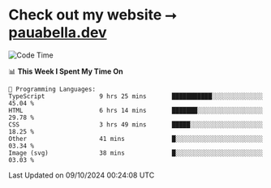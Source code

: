 # Check out my website ⭢ [pauabella.dev](https://pauabella.dev)

<!--START_SECTION:waka-->
![Code Time](http://img.shields.io/badge/Code%20Time-3%2C782%20hrs%2047%20mins-blue)

📊 **This Week I Spent My Time On** 

```text
💬 Programming Languages: 
TypeScript               9 hrs 25 mins       ███████████░░░░░░░░░░░░░░   45.04 % 
HTML                     6 hrs 14 mins       ███████░░░░░░░░░░░░░░░░░░   29.78 % 
CSS                      3 hrs 49 mins       █████░░░░░░░░░░░░░░░░░░░░   18.25 % 
Other                    41 mins             █░░░░░░░░░░░░░░░░░░░░░░░░   03.34 % 
Image (svg)              38 mins             █░░░░░░░░░░░░░░░░░░░░░░░░   03.03 % 
```


 Last Updated on 09/10/2024 00:24:08 UTC
<!--END_SECTION:waka-->
